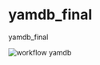 # yamdb_final
yamdb_final

![workflow yamdb](https://github.com/SimonKabb/yamdb_final/actions/workflows/yamdb_workflow.yml/badge.svg)

